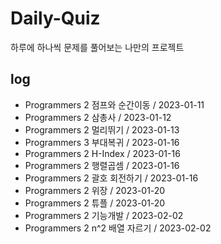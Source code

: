 # Daily-Quiz

하루에 하나씩 문제를 풀어보는 나만의 프로젝트

## log
- Programmers 2 점프와 순간이동 / 2023-01-11
- Programmers 2 삼총사 / 2023-01-12
- Programmers 2 멀리뛰기 / 2023-01-13
- Programmers 3 부대복귀 / 2023-01-16
- Programmers 2 H-Index / 2023-01-16
- Programmers 2 행렬곱셈 / 2023-01-16
- Programmers 2 괄호 회전하기 / 2023-01-16
- Programmers 2 위장 / 2023-01-20
- Programmers 2 튜플 / 2023-01-20
- Programmers 2 기능개발 / 2023-02-02
- Programmers 2 n^2 배열 자르기 / 2023-02-02